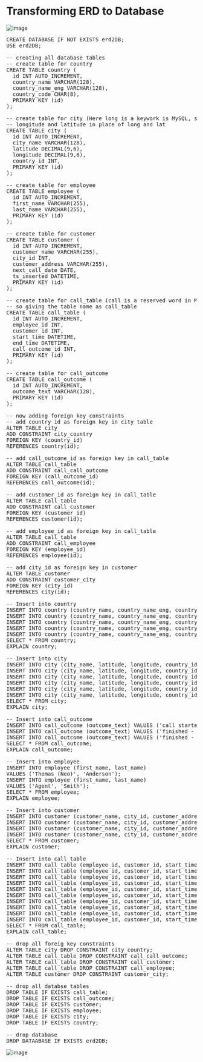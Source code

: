 # Transforming ERD to Database

![image](https://github.com/toarnabtrainer/PTS_Databases/assets/111301975/bed1eaaf-b549-4f12-a092-6270f8657b1e)

<pre>
CREATE DATABASE IF NOT EXISTS erd2DB; 
USE erd2DB;

-- creating all database tables
-- create table for country
CREATE TABLE country (
  id INT AUTO_INCREMENT,
  country_name VARCHAR(128),
  country_name_eng VARCHAR(128),
  country_code CHAR(8),
  PRIMARY KEY (id)
);

-- create table for city (Here long is a keywork is MySQL, so using
-- longitude and latitude in place of long and lat
CREATE TABLE city (
  id INT AUTO_INCREMENT, 
  city_name VARCHAR(128),
  latitude DECIMAL(9,6),
  longitude DECIMAL(9,6),
  country_id INT,
  PRIMARY KEY (id)
);

-- create table for employee
CREATE TABLE employee (
  id INT AUTO_INCREMENT,
  first_name VARCHAR(255),
  last_name VARCHAR(255),
  PRIMARY KEY (id)
);

-- create table for customer
CREATE TABLE customer (
  id INT AUTO_INCREMENT,
  customer_name VARCHAR(255),
  city_id INT,
  customer_address VARCHAR(255),
  next_call_date DATE,
  ts_inserted DATETIME,
  PRIMARY KEY (id)
);

-- create table for call_table (call is a reserved word in MySQL, 
-- so giving the table name as call_table
CREATE TABLE call_table (
  id INT AUTO_INCREMENT,
  employee_id INT,
  customer_id INT,
  start_time DATETIME,
  end_time DATETIME,
  call_outcome_id INT,
  PRIMARY KEY (id)
);

-- create table for call_outcome
CREATE TABLE call_outcome (
  id INT AUTO_INCREMENT,
  outcome_text VARCHAR(128),
  PRIMARY KEY (id)
);

-- now adding foreign key constraints
-- add country id as foreign key in city table
ALTER TABLE city 
ADD CONSTRAINT city_country
FOREIGN KEY (country_id) 
REFERENCES country(id);

-- add call_outcome_id as foreign key in call_table
ALTER TABLE call_table
ADD CONSTRAINT call_call_outcome
FOREIGN KEY (call_outcome_id)
REFERENCES call_outcome(id);

-- add customer_id as foreign key in call_table
ALTER TABLE call_table
ADD CONSTRAINT call_customer
FOREIGN KEY (customer_id)
REFERENCES customer(id);

-- add employee_id as foreign key in call_table
ALTER TABLE call_table
ADD CONSTRAINT call_employee
FOREIGN KEY (employee_id)
REFERENCES employee(id);

-- add city_id as foreign key in customer
ALTER TABLE customer
ADD CONSTRAINT customer_city
FOREIGN KEY (city_id)
REFERENCES city(id);

-- Insert into country
INSERT INTO country (country_name, country_name_eng, country_code) VALUES ('Deutschland', 'Germany', 'DEU');
INSERT INTO country (country_name, country_name_eng, country_code) VALUES ('Srbija', 'Serbia', 'SRB');
INSERT INTO country (country_name, country_name_eng, country_code) VALUES ('Hrvatska', 'Croatia', 'HRV');
INSERT INTO country (country_name, country_name_eng, country_code) VALUES ('United Stated of America', 'United Stated of America', 'USA');
INSERT INTO country (country_name, country_name_eng, country_code) VALUES ('Polska', 'Poland', 'POL');
SELECT * FROM country;
EXPLAIN country;

-- Insert into city
INSERT INTO city (city_name, latitude, longitude, country_id) VALUES ('Berlin', 52.520008, 13.404954, 1);
INSERT INTO city (city_name, latitude, longitude, country_id) VALUES ('Belgrade', 44.787197, 20.457273, 2);
INSERT INTO city (city_name, latitude, longitude, country_id) VALUES ('Zagreb', 45.815399, 15.966568, 3);
INSERT INTO city (city_name, latitude, longitude, country_id) VALUES ('New York', 40.73061, -73.935242, 4);
INSERT INTO city (city_name, latitude, longitude, country_id) VALUES ('Los Angeles', 34.052235, -118.243683, 4);
INSERT INTO city (city_name, latitude, longitude, country_id) VALUES ('Warsaw', 52.237049, 21.017532, 5);
SELECT * FROM city;
EXPLAIN city;

-- Insert into call_outcome
INSERT INTO call_outcome (outcome_text) VALUES ('call started');
INSERT INTO call_outcome (outcome_text) VALUES ('finished - successfully');
INSERT INTO call_outcome (outcome_text) VALUES ('finished - unsuccessfully');
SELECT * FROM call_outcome;
EXPLAIN call_outcome;
	
-- Insert into employee
INSERT INTO employee (first_name, last_name)
VALUES ('Thomas (Neo)', 'Anderson');
INSERT INTO employee (first_name, last_name)
VALUES ('Agent', 'Smith');
SELECT * FROM employee;
EXPLAIN employee;

-- Insert into customer
INSERT INTO customer (customer_name, city_id, customer_address, next_call_date, ts_inserted) VALUES ('Jewelry Store', 4, 'Long Street 120', '2020-01-21', '2020-01-09 14:01:20');
INSERT INTO customer (customer_name, city_id, customer_address, next_call_date, ts_inserted) VALUES ('Bakery', 1, 'Kurfürstendamm 25', '2020-02-21', '2020-01-09 17:52:15');
INSERT INTO customer (customer_name, city_id, customer_address, next_call_date, ts_inserted) VALUES ('Café', 1, 'Tauentzienstraße 44', '2020-01-21', '2020-01-10 08:02:49');
INSERT INTO customer (customer_name, city_id, customer_address, next_call_date, ts_inserted) VALUES ('Restaurant', 3, 'Ulica lipa 15', '2020-01-21', '2020-01-10 09:20:21');
SELECT * FROM customer;
EXPLAIN customer;

-- Insert into call_table
INSERT INTO call_table (employee_id, customer_id, start_time, end_time, call_outcome_id) VALUES (1, 4, '2020-01-11 09:00:15', '2020-01-11 09:12:22', 2);
INSERT INTO call_table (employee_id, customer_id, start_time, end_time, call_outcome_id) VALUES (1, 2, '2020-01-11 09:14:50', '2020-01-11 09:20:01', 2);
INSERT INTO call_table (employee_id, customer_id, start_time, end_time, call_outcome_id) VALUES (2, 3, '2020-01-11 09:02:20', '2020-01-11 09:18:05', 3);
INSERT INTO call_table (employee_id, customer_id, start_time, end_time, call_outcome_id) VALUES (1, 1, '2020-01-11 09:24:15', '2020-01-11 09:25:05', 3);
INSERT INTO call_table (employee_id, customer_id, start_time, end_time, call_outcome_id) VALUES (1, 3, '2020-01-11 09:26:23', '2020-01-11 09:33:45', 2);
INSERT INTO call_table (employee_id, customer_id, start_time, end_time, call_outcome_id) VALUES (1, 2, '2020-01-11 09:40:31', '2020-01-11 09:42:32', 2);
INSERT INTO call_table (employee_id, customer_id, start_time, end_time, call_outcome_id) VALUES (2, 4, '2020-01-11 09:41:17', '2020-01-11 09:45:21', 2);
INSERT INTO call_table (employee_id, customer_id, start_time, end_time, call_outcome_id) VALUES (1, 1, '2020-01-11 09:42:32', '2020-01-11 09:46:53', 3);
INSERT INTO call_table (employee_id, customer_id, start_time, end_time, call_outcome_id) VALUES (2, 1, '2020-01-11 09:46:00', '2020-01-11 09:48:02', 2);
INSERT INTO call_table (employee_id, customer_id, start_time, end_time, call_outcome_id) VALUES (2, 2, '2020-01-11 09:50:12', '2020-01-11 09:55:35', 2);
SELECT * FROM call_table;
EXPLAIN call_table;

-- drop all foreig key constraints
ALTER TABLE city DROP CONSTRAINT city_country;
ALTER TABLE call_table DROP CONSTRAINT call_call_outcome;
ALTER TABLE call_table DROP CONSTRAINT call_customer;
ALTER TABLE call_table DROP CONSTRAINT call_employee;
ALTER TABLE customer DROP CONSTRAINT customer_city;

-- drop all databse tables
DROP TABLE IF EXISTS call_table;
DROP TABLE IF EXISTS call_outcome;
DROP TABLE IF EXISTS customer;
DROP TABLE IF EXISTS employee;
DROP TABLE IF EXISTS city;
DROP TABLE IF EXISTS country;

-- drop database
DROP DATAABASE IF EXISTS erd2DB;
</pre>

![image](https://github.com/toarnabtrainer/PTS_Databases/assets/111301975/f13555a1-bd32-48cd-8611-9c874fe0c0b1)
